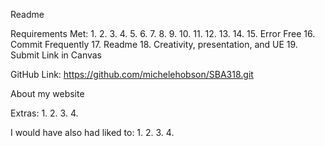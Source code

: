 Readme

Requirements Met:
 1. 
 2. 
 3. 
 4. 
 5. 
 6. 
 7. 
 8. 
 9. 
10. 
11. 
12. 
13. 
14. 
15. Error Free
16. Commit Frequently
17. Readme
18. Creativity, presentation, and UE
19. Submit Link in Canvas


GitHub Link:
    https://github.com/michelehobson/SBA318.git


About my website

Extras:
1. 
2. 
3. 
4. 

I would have also had liked to:
1. 
2. 
3. 
4. 
